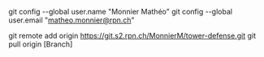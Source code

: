 git config --global user.name "Monnier Mathéo"
git config --global user.email "matheo.monnier@rpn.ch"

git remote add origin https://git.s2.rpn.ch/MonnierM/tower-defense.git
git pull origin [Branch]
